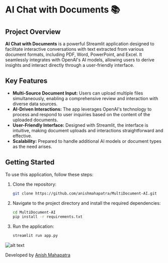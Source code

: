 # AI Chat with Documents 📚

## Project Overview
**AI Chat with Documents** is a powerful Streamlit application designed to facilitate interactive conversations with text extracted from various document formats, including PDF, Word, PowerPoint, and Excel. It seamlessly integrates with OpenAI's AI models, allowing users to derive insights and interact directly through a user-friendly interface.

## Key Features
- **Multi-Source Document Input:** Users can upload multiple files simultaneously, enabling a comprehensive review and interaction with diverse data sources.
- **AI-Driven Interactions:** The app leverages OpenAI's technology to process and respond to user inquiries based on the content of the uploaded documents.
- **User-Friendly Interface:** Designed with Streamlit, the interface is intuitive, making document uploads and interactions straightforward and effective.
- **Scalability:** Prepared to handle additional AI models or document types as the need arises.

## Getting Started
To use this application, follow these steps:
1. Clone the repository:
   ```bash
   git clone https://github.com/anishmahapatra/MultiDocument-AI.git

2.	Navigate to the project directory and install the required dependencies:
    ```bash
    cd MultiDocument-AI
    pip install -r requirements.txt

3.	Run the application:
    ```bash
    streamlit run app.py

![alt text](image.png)

Developed by [Anish Mahapatra](https://www.linkedin.com/in/anishmahapatra/)